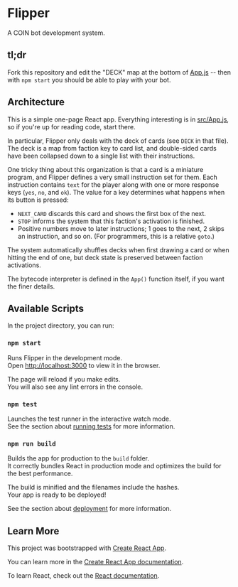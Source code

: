 # Flipper

A COIN bot development system.

## tl;dr

Fork this repository and edit the "DECK" map at the bottom of [App.js](src/App.js) -- then with `npm start` you should be able to play with your bot. 

## Architecture

This is a simple one-page React app. Everything interesting is in [src/App.js](src/App.js), so if you're up for reading code, start there.

In particular, Flipper only deals with the deck of cards (see `DECK` in that file). The deck is a map from faction key to card list, and double-sided cards have been collapsed down to a single list with their instructions.

One tricky thing about this organization is that a card is a miniature program, and Flipper defines a very small instruction set for them. Each instruction contains `text` for the player along with one or more response keys (`yes`, `no`, and `ok`). The value for a key determines what happens when its button is pressed:

- `NEXT_CARD` discards this card and shows the first box of the next.
- `STOP` informs the system that this faction's activation is finished.
- Positive numbers move to later instructions; 1 goes to the next, 2 skips an instruction, and so on. (For programmers, this is a relative `goto`.)

The system automatically shuffles decks when first drawing a card or when hitting the end of one, but deck state is preserved between faction activations.

The bytecode interpreter is defined in the `App()` function itself, if you want the finer details.

## Available Scripts

In the project directory, you can run:

### `npm start`

Runs Flipper in the development mode.\
Open [http://localhost:3000](http://localhost:3000) to view it in the browser.

The page will reload if you make edits.\
You will also see any lint errors in the console.

### `npm test`

Launches the test runner in the interactive watch mode.\
See the section about [running tests](https://facebook.github.io/create-react-app/docs/running-tests) for more information.

### `npm run build`

Builds the app for production to the `build` folder.\
It correctly bundles React in production mode and optimizes the build for the best performance.

The build is minified and the filenames include the hashes.\
Your app is ready to be deployed!

See the section about [deployment](https://facebook.github.io/create-react-app/docs/deployment) for more information.

## Learn More
This project was bootstrapped with [Create React App](https://github.com/facebook/create-react-app).

You can learn more in the [Create React App documentation](https://facebook.github.io/create-react-app/docs/getting-started).

To learn React, check out the [React documentation](https://reactjs.org/).

